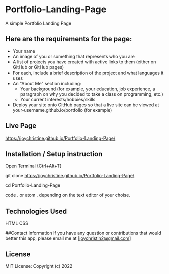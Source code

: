 # Portfolio-Landing-Page
A simple Portfolio Landing Page

## Here are the requirements for the page:

* Your name
* An image of you or something that represents who you are
* A list of projects you have created with active links to them (either on GitHub or GitHub pages)
* For each, include a brief description of the project and what languages it uses
* An "About Me" section including:
   * Your background (for example, your education, job experience, a paragraph on why you decided to take a class on programming, etc.)
   * Your current interests/hobbies/skills
* Deploy your site onto GitHub pages so that a live site can be viewed at your-username.github.io/portfolio (for example)

 ## Live Page
https://joychristine.github.io/Portfolio-Landing-Page/

 ## Installation / Setup instruction
Open Terminal {Ctrl+Alt+T}

git clone https://joychristine.github.io/Portfolio-Landing-Page/

cd Portfolio-Landing-Page

code . or atom . depending on the text editor of your choise.

 ## Technologies Used
HTML
CSS

 ##Contact Information
If you have any question or contributions that would better this app, please email me at [joychristin2@gmail.com]

 ## License
MIT License:
Copyright (c) 2022 

